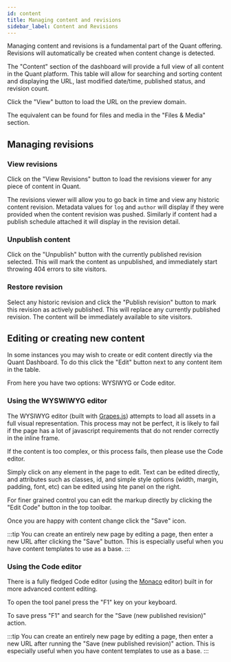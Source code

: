 ```yaml
---
id: content
title: Managing content and revisions
sidebar_label: Content and Revisions
---
```


Managing content and revisions is a fundamental part of the Quant offering. Revisions will automatically be created when content change is detected.

The "Content" section of the dashboard will provide a full view of all content in the Quant platform. This table will allow for searching and sorting content and displaying the URL, last modified date/time, published status, and revision count.

Click the "View" button to load the URL on the preview domain.

The equivalent can be found for files and media in the "Files & Media" section.

##  Managing revisions
### View revisions

Click on the "View Revisions" button to load the revisions viewer for any piece of content in Quant.

The revisions viewer will allow you to go back in time and view any historic content revision. Metadata values for `log` and `author` will display if they were provided when the content revision was pushed. Similarly if content had a publish schedule attached it will display in the revision detail.

### Unpublish content

Click on the "Unpublish" button with the currently published revision selected. This will mark the content as unpublished, and immediately start throwing 404 errors to site visitors.

### Restore revision

Select any historic revision and click the "Publish revision" button to mark this revision as actively published. This will replace any currently published revision. The content will be immediately available to site visitors.

##  Editing or creating new content
In some instances you may wish to create or edit content directly via the Quant Dashboard. To do this click the "Edit" button next to any content item in the table.

From here you have two options: WYSIWYG or Code editor.

### Using the WYSWIWYG editor

The WYSIWYG editor (built with [Grapes.js](https://github.com/artf/grapesjs)) attempts to load all assets in a full visual representation. This process may not be perfect, it is likely to fail if the page has a lot of javascript requirements that do not render correctly in the inline frame.

If the content is too complex, or this process fails, then please use the Code editor.

Simply click on any element in the page to edit. Text can be edited directly, and attributes such as classes, id, and simple style options (width, margin, padding, font, etc) can be edited using hte panel on the right.

For finer grained control you can edit the markup directly by clicking the "Edit Code" button in the top toolbar.

Once you are happy with content change click the "Save" icon.

:::tip
You can create an entirely new page by editing a page, then enter a new URL after clicking the "Save" button. This is especially useful when you have content templates to use as a base.
:::

### Using the Code editor

There is a fully fledged Code editor (using the [Monaco](https://microsoft.github.io/monaco-editor/) editor) built in for more advanced content editing.

To open the tool panel press the "F1" key on your keyboard.

To save press "F1" and search for the "Save (new published revision)" action.

:::tip
You can create an entirely new page by editing a page, then enter a new URL after running the "Save (new published revision)" action. This is especially useful when you have content templates to use as a base.
:::